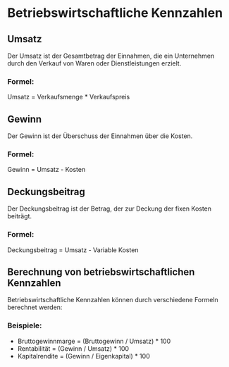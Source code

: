 # Betriebswirtschaftliche Kennzahlen

## Umsatz
Der Umsatz ist der Gesamtbetrag der Einnahmen, die ein Unternehmen durch den Verkauf von Waren oder Dienstleistungen erzielt.

### Formel:
Umsatz = Verkaufsmenge * Verkaufspreis

## Gewinn
Der Gewinn ist der Überschuss der Einnahmen über die Kosten.

### Formel:
Gewinn = Umsatz - Kosten

## Deckungsbeitrag
Der Deckungsbeitrag ist der Betrag, der zur Deckung der fixen Kosten beiträgt.

### Formel:
Deckungsbeitrag = Umsatz - Variable Kosten

## Berechnung von betriebswirtschaftlichen Kennzahlen
Betriebswirtschaftliche Kennzahlen können durch verschiedene Formeln berechnet werden:

### Beispiele:
- Bruttogewinnmarge = (Bruttogewinn / Umsatz) * 100
- Rentabilität = (Gewinn / Umsatz) * 100
- Kapitalrendite = (Gewinn / Eigenkapital) * 100
